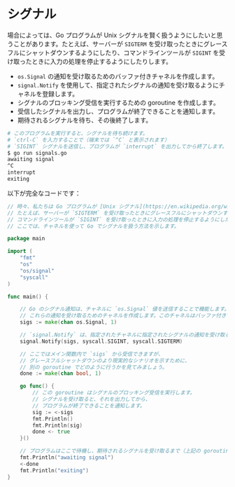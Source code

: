 # シグナル

場合によっては、Go プログラムが Unix シグナルを賢く扱うようにしたいと思うことがあります。たとえば、サーバーが `SIGTERM` を受け取ったときにグレースフルにシャットダウンするようにしたり、コマンドラインツールが `SIGINT` を受け取ったときに入力の処理を停止するようにしたりします。

- `os.Signal` の通知を受け取るためのバッファ付きチャネルを作成します。
- `signal.Notify` を使用して、指定されたシグナルの通知を受け取るようにチャネルを登録します。
- シグナルのブロッキング受信を実行するための goroutine を作成します。
- 受信したシグナルを出力し、プログラムが終了できることを通知します。
- 期待されるシグナルを待ち、その後終了します。

```sh
# このプログラムを実行すると、シグナルを待ち続けます。
# `ctrl-C` を入力することで（端末では `^C` と表示されます）
# `SIGINT` シグナルを送信し、プログラムが `interrupt` を出力してから終了します。
$ go run signals.go
awaiting signal
^C
interrupt
exiting
```

以下が完全なコードです：

```go
// 時々、私たちは Go プログラムが [Unix シグナル](https://en.wikipedia.org/wiki/Unix_signal) を賢く扱うようにしたいと思います。
// たとえば、サーバーが `SIGTERM` を受け取ったときにグレースフルにシャットダウンするようにしたり、
// コマンドラインツールが `SIGINT` を受け取ったときに入力の処理を停止するようにしたりします。
// ここでは、チャネルを使って Go でシグナルを扱う方法を示します。

package main

import (
	"fmt"
	"os"
	"os/signal"
	"syscall"
)

func main() {

	// Go のシグナル通知は、チャネルに `os.Signal` 値を送信することで機能します。
	// これらの通知を受け取るためのチャネルを作成します。このチャネルはバッファ付きである必要があります。
	sigs := make(chan os.Signal, 1)

	// `signal.Notify` は、指定されたチャネルに指定されたシグナルの通知を受け取るように登録します。
	signal.Notify(sigs, syscall.SIGINT, syscall.SIGTERM)

	// ここではメイン関数内で `sigs` から受信できますが、
	// グレースフルシャットダウンのより現実的なシナリオを示すために、
	// 別の goroutine でどのように行うかを見てみましょう。
	done := make(chan bool, 1)

	go func() {
		// この goroutine はシグナルのブロッキング受信を実行します。
		// シグナルを受け取ると、それを出力してから、
		// プログラムが終了できることを通知します。
		sig := <-sigs
		fmt.Println()
		fmt.Println(sig)
		done <- true
	}()

	// プログラムはここで待機し、期待されるシグナルを受け取るまで（上記の goroutine が `done` に値を送信することによって示される）、その後終了します。
	fmt.Println("awaiting signal")
	<-done
	fmt.Println("exiting")
}

```
